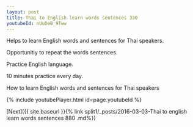 ```yaml
---
layout: post
title: Thai to English learn words sentences 330 
youtubeId: nUuDeB_9Tww
---
```

 
 
Helps to learn English words and sentences for Thai speakers.

Opportunitiy to repeat the words sentences. 

Practice English language. 
 
10 minutes practice every day. 
 
How to learn English words and sentences for Thai speakers 
 
{% include youtubePlayer.html id=page.youtubeId %}
 
 
[Next]({{ site.baseurl }}{% link  split1/_posts/2016-03-03-Thai to english learn words sentences 880 .md%})
 
